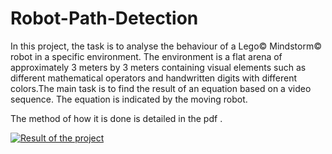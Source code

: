 # Robot-Path-Detection

In this project, the task is to analyse the behaviour of a
Lego© Mindstorm© robot in a specific environment. The environment is a flat arena of
approximately 3 meters by 3 meters containing visual elements such as different mathematical
operators and handwritten digits with different colors.The main task is to find the result of an equation based on a video sequence. The equation is
indicated by the moving robot.

The method of how it is done is detailed in the pdf .


[![Result of the project](http://img.youtube.com/vi/ujSPnet0BKs/0.jpg)](http://www.youtube.com/watch?v=ujSPnet0BKs)
